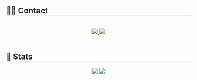     
<div style="text-align: left;">
    <h2 style="border-bottom: 1px solid #d8dee4; color: #282d33;"> 🧑‍💻 Contact </h2> <br> 
    <div align= "center"> <a href=mailto:hyunji0348@gmail.com> <img src="https://img.shields.io/badge/Gmail-EA4335?style=for-the-badge&logo=Gmail&logoColor=white&link=mailto:hyunji0348@gmail.com"> </a>
         <a href=https://velog.io/@hyun_ji/posts> <img src="https://img.shields.io/badge/Velog-20C997?style=for-the-badge&logo=Velog&logoColor=white&link=https://velog.io/@hyun_ji/posts"> </a>
          </div>  <br> 
    <div align= "center">  </div> 
    </div>
    <div style="text-align: left;"> 
    <h2 style="border-bottom: 1px solid #d8dee4; color: #282d33;"> 🏅 Stats </h2> <div align= "center"> <img src="https://github-readme-stats.vercel.app/api?username=hyunji0348&show_icons=true&theme=nightowl"
         /> <img src="https://github-readme-stats.vercel.app/api/top-langs/?username=hyunji0348&layout=compact&bg_color=180,000000,&title_color=000000&text_color=000000"
           /> </div> 
    </div>
    

<!--
## Hi there 👋
-->
<!--
**hyunji0348/hyunji0348** is a ✨ _special_ ✨ repository because its `README.md` (this file) appears on your GitHub profile.

Here are some ideas to get you started:

- 🔭 I’m currently working on ...
- 🌱 I’m currently learning ...
- 👯 I’m looking to collaborate on ...
- 🤔 I’m looking for help with ...
- 💬 Ask me about ...
- 📫 How to reach me: ...
- 😄 Pronouns: ...
- ⚡ Fun fact: ...
-->
